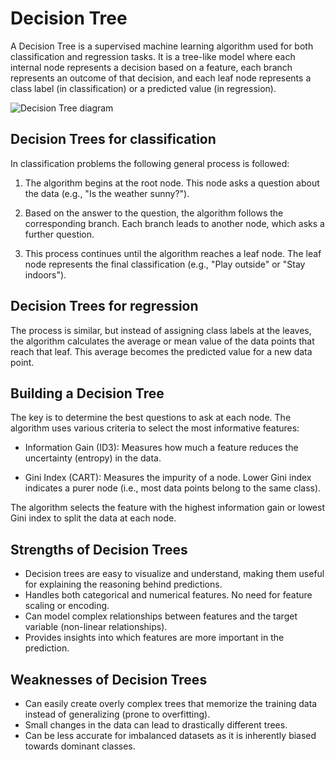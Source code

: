# Decision Tree

A Decision Tree is a supervised machine learning algorithm used for both classification and regression tasks. It is a tree-like  model where each internal node represents a decision based on a feature, each branch represents an outcome of that decision, and each leaf node represents a class label (in classification) or a predicted value (in regression).

![Decision Tree diagram](../_static/decision-tree.png)


## Decision Trees for classification

In classification problems the following general process is followed:

1) The algorithm begins at the root node. This node asks a question about the data (e.g., "Is the weather sunny?").

2) Based on the answer to the question, the algorithm follows the corresponding branch. Each branch leads to another node, which asks a further question.

3) This process continues until the algorithm reaches a leaf node. The leaf node represents the final classification (e.g., "Play outside" or "Stay indoors").


## Decision Trees for regression

The process is similar, but instead of assigning class labels at the leaves, the algorithm calculates the average or mean value of the data points that reach that leaf. This average becomes the predicted value for a new data point.


## Building a Decision Tree

The key is to determine the best questions to ask at each node. The algorithm uses various criteria to select the most informative features:

- Information Gain (ID3): Measures how much a feature reduces the uncertainty (entropy) in the data.

- Gini Index (CART): Measures the impurity of a node. Lower Gini index indicates a purer node (i.e., most data points belong to the same class).

The algorithm selects the feature with the highest information gain or lowest Gini index to split the data at each node.

## Strengths of Decision Trees

- Decision trees are easy to visualize and understand, making them useful for explaining the reasoning behind predictions.
- Handles both categorical and numerical features. No need for feature scaling or encoding.
- Can model complex relationships between features and the target variable (non-linear relationships).
- Provides insights into which features are more important in the prediction.


## Weaknesses of Decision Trees

- Can easily create overly complex trees that memorize the training data instead of generalizing (prone to overfitting).
- Small changes in the data can lead to drastically different trees.
- Can be less accurate for imbalanced datasets as it is inherently biased towards dominant classes.
